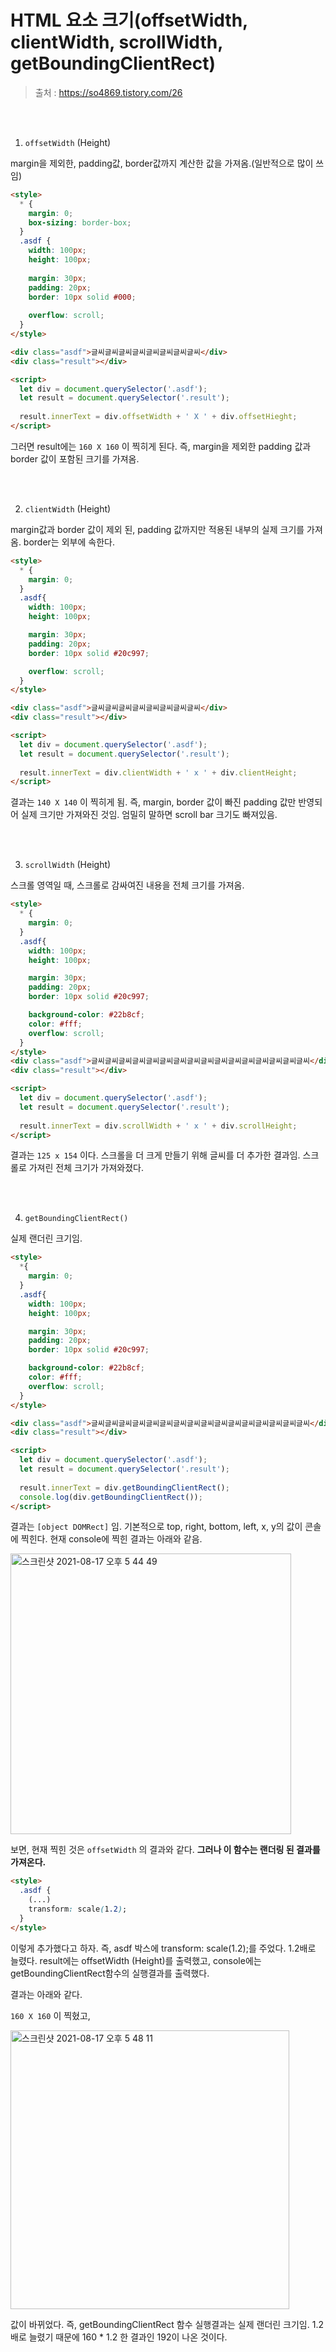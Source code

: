 # HTML 요소 크기(offsetWidth, clientWidth, scrollWidth, getBoundingClientRect)

> 출처 : https://so4869.tistory.com/26

<br/>

<br/>

1. `offsetWidth` (Height)

margin을 제외한, padding값, border값까지 계산한 값을 가져옴.(일반적으로 많이 쓰임)

```html
<style>
  * {
    margin: 0;
    box-sizing: border-box;
  }
  .asdf {
    width: 100px;
    height: 100px;
    
    margin: 30px;
    padding: 20px;
    border: 10px solid #000;
    
    overflow: scroll;
  }
</style>

<div class="asdf">글씨글씨글씨글씨글씨글씨글씨글씨</div>
<div class="result"></div>

<script>
  let div = document.querySelector('.asdf');
  let result = document.querySelector('.result');
  
  result.innerText = div.offsetWidth + ' X ' + div.offsetHieght;
</script>
```

그러면 result에는 `160 X 160` 이 찍히게 된다. 즉, margin을 제외한 padding 값과 border 값이 포함된 크기를 가져옴.

<br/>

<br/>

2. `clientWidth` (Height)

margin값과 border 값이 제외 된, padding 값까지만 적용된 내부의 실제 크기를 가져옴. border는 외부에 속한다.

```html
<style>
  * {
    margin: 0;
  }
  .asdf{
    width: 100px;
    height: 100px;

    margin: 30px;
    padding: 20px;
    border: 10px solid #20c997;

    overflow: scroll;
  }
</style>

<div class="asdf">글씨글씨글씨글씨글씨글씨글씨글씨</div>
<div class="result"></div>

<script>
  let div = document.querySelector('.asdf');
  let result = document.querySelector('.result');
  
  result.innerText = div.clientWidth + ' x ' + div.clientHeight;
</script>
```

결과는 `140 X 140` 이 찍히게 됨. 즉, margin, border 값이 빠진 padding 값만 반영되어 실제 크기만 가져와진 것임. 엄밀히 말하면 scroll bar 크기도 빠져있음.

<br/>

<br/>

3. `scrollWidth` (Height)

스크롤 영역일 때, 스크롤로 감싸여진 내용을 전체 크기를 가져옴.

```html
<style>
  * {
    margin: 0;
  }
  .asdf{
    width: 100px;
    height: 100px;

    margin: 30px;
    padding: 20px;
    border: 10px solid #20c997;

    background-color: #22b8cf;
    color: #fff;
    overflow: scroll;
  }
</style>
<div class="asdf">글씨글씨글씨글씨글씨글씨글씨글씨글씨글씨글씨글씨글씨글씨글씨글씨</div>
<div class="result"></div>

<script>
  let div = document.querySelector('.asdf');
  let result = document.querySelector('.result');
  
  result.innerText = div.scrollWidth + ' x ' + div.scrollHeight;
</script>
```

결과는 `125 x 154` 이다. 스크롤을 더 크게 만들기 위해 글씨를 더 추가한 결과임. 스크롤로 가져린 전체 크기가 가져와졌다.

<br/>

<br/>

4. `getBoundingClientRect()` 

실제 랜더린 크기임.

```html
<style>
  *{
    margin: 0;
  }
  .asdf{
    width: 100px;
    height: 100px;

    margin: 30px;
    padding: 20px;
    border: 10px solid #20c997;

    background-color: #22b8cf;
    color: #fff;
    overflow: scroll;
  }
</style>

<div class="asdf">글씨글씨글씨글씨글씨글씨글씨글씨글씨글씨글씨글씨글씨글씨글씨글씨</div>
<div class="result"></div>

<script>
  let div = document.querySelector('.asdf');
  let result = document.querySelector('.result');
  
  result.innerText = div.getBoundingClientRect();
  console.log(div.getBoundingClientRect());
</script>
```

결과는 `[object DOMRect]` 임. 기본적으로 top, right, bottom, left, x, y의 값이 콘솔에 찍힌다. 현재 console에 찍힌 결과는 아래와 같음.

<img width="449" alt="스크린샷 2021-08-17 오후 5 44 49" src="https://user-images.githubusercontent.com/59427983/129694209-9be9c073-66f4-48c7-9c47-c4929f27c46f.png">

보면, 현재 찍힌 것은 `offsetWidth` 의 결과와 같다. **그러나 이 함수는 랜더링 된 결과를 가져온다.**

```html
<style>
  .asdf {
    (...)
    transform: scale(1.2);
  }
</style>
```

이렇게 추가했다고 하자. 즉, asdf 박스에 transform: scale(1.2);를 주었다. 1.2배로 늘렸다. result에는 offsetWidth (Height)를 출력했고, console에는 getBoundingClientRect함수의 실행결과를 출력했다.

결과는 아래와 같다.

`160 X 160` 이 찍혔고, 

<img width="446" alt="스크린샷 2021-08-17 오후 5 48 11" src="https://user-images.githubusercontent.com/59427983/129694634-201b58e6-15c4-4b9a-bd9c-0ac896395725.png">

값이 바뀌었다. 즉, getBoundingClientRect 함수 실행결과는 실제 랜더린 크기임. 1.2 배로 늘렸기 때문에 160 * 1.2 한 결과인 192이 나온 것이다.